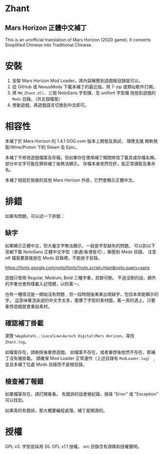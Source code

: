 # Zhant #
## Mars Horizon 正體中文補丁 ##

This is an unofficial translation of Mars Horizon (2020 game).
It converts Simplified Chinese into Traditional Chinese.


# 安裝 #

1. 安裝 Mars Horizon Mod Loader。將內容解壓到遊戲根目錄就可以。
2. 從 GitHub 或 NexusMods 下載本補丁的最近版。用 7-zip 或類似軟件打開。
3. 將 `MH_Zhant.dll`、三個 NotoSans 字型擋、及 unifont 字型檔 拖放到遊戲的 `Mods` 目錄。（共五個檔案）
4. 啓動遊戲，將遊戲語言切換到中文即可。


# 相容性 #

本補丁於 Mars Horizon 的 1.4.1 GOG.com 版本上開發及測試，
理應支援 微軟視窗/Wine/Proton 下的 Steam 及 Epic。

本補丁不修改遊戲檔案及存檔。但如果你在使用補丁期間修改了載具或存檔名稱，部分中文字可能在移除補丁後無法顯示。
存檔本身依然完好，能正常讀取及重命名。

本補丁相容於我做的其他 Mars Horizon 外掛，它們會顯示正體中文。


# 排錯 #

如果有問題，可以試一下排錯：

## 缺字 ##

如果顯示正體中文，但大量文字無法顯示，一般是字型缺失的問題。
可以到以下官網下載 NotoSans 正體中文字型（普通/香港皆可），解壓到 Mods 目錄。
注意 otf 檔案要直接放在 Mods 目錄裡，不能放子目錄。

https://fonts.google.com/noto/fonts?noto.script=Hant&noto.query=sans

遊戲只使用 Regular, Medium, Bold 三種字重，其餘可刪。
不過沒刪的話，額外的字重也會照樣載入記憶體，以防萬一。

也有一種情況是一開始沒有問題﹐但一段時間後漸漸出現缺字，包括本來能顯示的字。
這意味著渲染過的中文字太多，塞爆了字型的素材圖。萬一真的遇上，只要重啓遊戲就會重設素材。

## 確認補丁掛載 ##

瀏覽 `%AppData%\..\LocalLow\Auroch Digital\Mars Horizon`，尋找 `Zhant.log`。

如檔案存在，請刪除後重啓遊戲。
如檔案不存在，或者重啓後依然不存在，那補丁沒有被掛載。
請確保 Mod Loader 正常運作（上述目錄有 `ModLoader.log`）﹐並且本補丁位處 Mods 目錄而不是根目錄。

## 檢查補丁報錯 ##

如果檔案存在，請打開看看。
有錯誤的話會被紀錄，搜尋 "Error" 或 "Exception" 可以找到。

如果真的有錯誤，那大概要編程處理。補丁是開源的。


# 授權 #

GPL v3.  字型皆採用 SIL OFL v1.1 授權。
src 目錄含有源碼和授權聲明。
